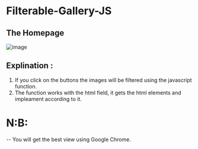 # Filterable-Gallery-JS


## The Homepage



![image](https://github.com/devamrh/Filterable-Gallery-JS/assets/116501394/8c8f32e7-04fa-4dd0-a5b4-89914e5d4d48)


## Explination :

1. If you click on the buttons the images will be filtered using the javascript function.
2. The function works with the html field, it gets the html elements and impleament according to it.


# N:B:

-- You will get the best view using Google Chrome.
